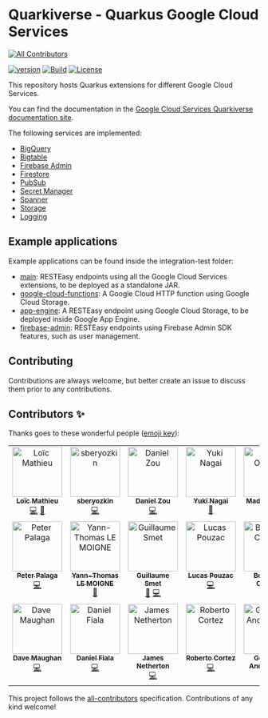# Quarkiverse - Quarkus Google Cloud Services
<!-- ALL-CONTRIBUTORS-BADGE:START - Do not remove or modify this section -->
[![All Contributors](https://img.shields.io/badge/all_contributors-21-orange.svg?style=flat-square)](#contributors-)
<!-- ALL-CONTRIBUTORS-BADGE:END -->
[![version](https://img.shields.io/maven-central/v/io.quarkiverse.googlecloudservices/quarkus-google-cloud-services-bom)](https://repo1.maven.org/maven2/io/quarkiverse/googlecloudservices/)
[![Build](https://github.com/quarkiverse/quarkus-google-cloud-services/workflows/Build/badge.svg)](https://github.com/quarkiverse/quarkus-google-cloud-services/actions?query=workflow%3ABuild)
[![License](https://img.shields.io/badge/License-Apache%202.0-blue.svg)](https://opensource.org/licenses/Apache-2.0)

This repository hosts Quarkus extensions for different Google Cloud Services.

You can find the documentation in the [Google Cloud Services Quarkiverse documentation site](https://quarkiverse.github.io/quarkiverse-docs/quarkus-google-cloud-services/main/).

The following services are implemented:
- [BigQuery](bigquery)
- [Bigtable](bigtable)
- [Firebase Admin](firebase-admin)
- [Firestore](firestore)
- [PubSub](pubsub)
- [Secret Manager](secret-manager)
- [Spanner](spanner)
- [Storage](storage)
- [Logging](logging)
    
## Example applications

Example applications can be found inside the integration-test folder:
- [main](integration-tests/main): RESTEasy endpoints using all the Google Cloud Services extensions, to be deployed as a standalone JAR.
- [google-cloud-functions](integration-tests/google-cloud-functions): A Google Cloud HTTP function using Google Cloud Storage. 
- [app-engine](integration-tests/app-engine): A RESTEasy endpoint using Google Cloud Storage, to be deployed inside Google App Engine.
- [firebase-admin](integration-tests/firebase-admin): RESTEasy endpoints using Firebase Admin SDK features, such as user management.
    
## Contributing

Contributions are always welcome, but better create an issue to discuss them prior to any contributions.

## Contributors ✨

Thanks goes to these wonderful people ([emoji key](https://allcontributors.org/docs/en/emoji-key)):

<!-- ALL-CONTRIBUTORS-LIST:START - Do not remove or modify this section -->
<!-- prettier-ignore-start -->
<!-- markdownlint-disable -->
<table>
  <tbody>
    <tr>
      <td align="center" valign="top" width="14.28%"><a href="https://www.loicmathieu.fr"><img src="https://avatars2.githubusercontent.com/u/1819009?v=4?s=100" width="100px;" alt="Loïc Mathieu"/><br /><sub><b>Loïc Mathieu</b></sub></a><br /><a href="https://github.com/quarkiverse/quarkus-google-cloud-services/commits?author=loicmathieu" title="Code">💻</a> <a href="#maintenance-loicmathieu" title="Maintenance">🚧</a></td>
      <td align="center" valign="top" width="14.28%"><a href="https://github.com/sberyozkin"><img src="https://avatars3.githubusercontent.com/u/467639?v=4?s=100" width="100px;" alt="sberyozkin"/><br /><sub><b>sberyozkin</b></sub></a><br /><a href="https://github.com/quarkiverse/quarkus-google-cloud-services/commits?author=sberyozkin" title="Code">💻</a></td>
      <td align="center" valign="top" width="14.28%"><a href="https://github.com/dzou"><img src="https://avatars1.githubusercontent.com/u/3209274?v=4?s=100" width="100px;" alt="Daniel Zou"/><br /><sub><b>Daniel Zou</b></sub></a><br /><a href="https://github.com/quarkiverse/quarkus-google-cloud-services/commits?author=dzou" title="Code">💻</a></td>
      <td align="center" valign="top" width="14.28%"><a href="http://ynagai.info"><img src="https://avatars1.githubusercontent.com/u/1780156?v=4?s=100" width="100px;" alt="Yuki Nagai"/><br /><sub><b>Yuki Nagai</b></sub></a><br /><a href="https://github.com/quarkiverse/quarkus-google-cloud-services/commits?author=uny" title="Documentation">📖</a></td>
      <td align="center" valign="top" width="14.28%"><a href="http://madsopheim.com"><img src="https://avatars.githubusercontent.com/u/1844557?v=4?s=100" width="100px;" alt="Mads Opheim"/><br /><sub><b>Mads Opheim</b></sub></a><br /><a href="https://github.com/quarkiverse/quarkus-google-cloud-services/commits?author=madsop" title="Code">💻</a> <a href="https://github.com/quarkiverse/quarkus-google-cloud-services/commits?author=madsop" title="Documentation">📖</a></td>
      <td align="center" valign="top" width="14.28%"><a href="https://github.com/PeterUlb"><img src="https://avatars.githubusercontent.com/u/13261215?v=4?s=100" width="100px;" alt="PeterUlb"/><br /><sub><b>PeterUlb</b></sub></a><br /><a href="https://github.com/quarkiverse/quarkus-google-cloud-services/commits?author=PeterUlb" title="Code">💻</a></td>
      <td align="center" valign="top" width="14.28%"><a href="https://www.4pixel.it"><img src="https://avatars.githubusercontent.com/u/3707628?v=4?s=100" width="100px;" alt="Felipe Sabadini"/><br /><sub><b>Felipe Sabadini</b></sub></a><br /><a href="https://github.com/quarkiverse/quarkus-google-cloud-services/commits?author=felipesabadini" title="Code">💻</a></td>
    </tr>
    <tr>
      <td align="center" valign="top" width="14.28%"><a href="https://twitter.com/ppalaga"><img src="https://avatars.githubusercontent.com/u/1826249?v=4?s=100" width="100px;" alt="Peter Palaga"/><br /><sub><b>Peter Palaga</b></sub></a><br /><a href="https://github.com/quarkiverse/quarkus-google-cloud-services/commits?author=ppalaga" title="Code">💻</a></td>
      <td align="center" valign="top" width="14.28%"><a href="https://github.com/yatho"><img src="https://avatars.githubusercontent.com/u/6213245?v=4?s=100" width="100px;" alt="Yann-Thomas LE MOIGNE"/><br /><sub><b>Yann-Thomas LE MOIGNE</b></sub></a><br /><a href="https://github.com/quarkiverse/quarkus-google-cloud-services/commits?author=yatho" title="Documentation">📖</a></td>
      <td align="center" valign="top" width="14.28%"><a href="https://lesincroyableslivres.fr/"><img src="https://avatars.githubusercontent.com/u/1279749?v=4?s=100" width="100px;" alt="Guillaume Smet"/><br /><sub><b>Guillaume Smet</b></sub></a><br /><a href="https://github.com/quarkiverse/quarkus-google-cloud-services/commits?author=gsmet" title="Documentation">📖</a> <a href="https://github.com/quarkiverse/quarkus-google-cloud-services/commits?author=gsmet" title="Code">💻</a></td>
      <td align="center" valign="top" width="14.28%"><a href="https://github.com/lucaspouzac"><img src="https://avatars.githubusercontent.com/u/758899?v=4?s=100" width="100px;" alt="Lucas Pouzac"/><br /><sub><b>Lucas Pouzac</b></sub></a><br /><a href="https://github.com/quarkiverse/quarkus-google-cloud-services/commits?author=lucaspouzac" title="Code">💻</a></td>
      <td align="center" valign="top" width="14.28%"><a href="https://github.com/bernardocoferre"><img src="https://avatars.githubusercontent.com/u/4994556?v=4?s=100" width="100px;" alt="Bernardo Coferre"/><br /><sub><b>Bernardo Coferre</b></sub></a><br /><a href="https://github.com/quarkiverse/quarkus-google-cloud-services/commits?author=bernardocoferre" title="Code">💻</a></td>
      <td align="center" valign="top" width="14.28%"><a href="https://github.com/zanmagerl"><img src="https://avatars.githubusercontent.com/u/36709679?v=4?s=100" width="100px;" alt="Žan Magerl"/><br /><sub><b>Žan Magerl</b></sub></a><br /><a href="https://github.com/quarkiverse/quarkus-google-cloud-services/commits?author=zanmagerl" title="Code">💻</a></td>
      <td align="center" valign="top" width="14.28%"><a href="http://www.larsan.net"><img src="https://avatars.githubusercontent.com/u/30407653?v=4?s=100" width="100px;" alt="Lars J. Nilsson"/><br /><sub><b>Lars J. Nilsson</b></sub></a><br /><a href="https://github.com/quarkiverse/quarkus-google-cloud-services/commits?author=Fungrim" title="Code">💻</a></td>
    </tr>
    <tr>
      <td align="center" valign="top" width="14.28%"><a href="https://github.com/nahguam"><img src="https://avatars.githubusercontent.com/u/4394757?v=4?s=100" width="100px;" alt="Dave Maughan"/><br /><sub><b>Dave Maughan</b></sub></a><br /><a href="https://github.com/quarkiverse/quarkus-google-cloud-services/commits?author=nahguam" title="Code">💻</a></td>
      <td align="center" valign="top" width="14.28%"><a href="https://github.com/zZHorizonZz"><img src="https://avatars.githubusercontent.com/u/60035933?v=4?s=100" width="100px;" alt="Daniel Fiala"/><br /><sub><b>Daniel Fiala</b></sub></a><br /><a href="https://github.com/quarkiverse/quarkus-google-cloud-services/commits?author=zZHorizonZz" title="Code">💻</a></td>
      <td align="center" valign="top" width="14.28%"><a href="https://jamesnetherton.github.io/"><img src="https://avatars.githubusercontent.com/u/4721408?v=4?s=100" width="100px;" alt="James Netherton"/><br /><sub><b>James Netherton</b></sub></a><br /><a href="https://github.com/quarkiverse/quarkus-google-cloud-services/commits?author=jamesnetherton" title="Code">💻</a></td>
      <td align="center" valign="top" width="14.28%"><a href="http://www.radcortez.com"><img src="https://avatars.githubusercontent.com/u/5796305?v=4?s=100" width="100px;" alt="Roberto Cortez"/><br /><sub><b>Roberto Cortez</b></sub></a><br /><a href="https://github.com/quarkiverse/quarkus-google-cloud-services/commits?author=radcortez" title="Code">💻</a></td>
      <td align="center" valign="top" width="14.28%"><a href="https://github.com/geoand"><img src="https://avatars.githubusercontent.com/u/4374975?v=4?s=100" width="100px;" alt="Georgios Andrianakis"/><br /><sub><b>Georgios Andrianakis</b></sub></a><br /><a href="https://github.com/quarkiverse/quarkus-google-cloud-services/commits?author=geoand" title="Code">💻</a></td>
      <td align="center" valign="top" width="14.28%"><a href="https://github.com/snazy"><img src="https://avatars.githubusercontent.com/u/957468?v=4?s=100" width="100px;" alt="Robert Stupp"/><br /><sub><b>Robert Stupp</b></sub></a><br /><a href="https://github.com/quarkiverse/quarkus-google-cloud-services/commits?author=snazy" title="Code">💻</a></td>
      <td align="center" valign="top" width="14.28%"><a href="https://uk.linkedin.com/in/hchigadani"><img src="https://avatars.githubusercontent.com/u/12896715?v=4?s=100" width="100px;" alt="Hemantkumar Chigadani"/><br /><sub><b>Hemantkumar Chigadani</b></sub></a><br /><a href="https://github.com/quarkiverse/quarkus-google-cloud-services/commits?author=Hemantkumar-Chigadani" title="Code">💻</a></td>
    </tr>
  </tbody>
</table>

<!-- markdownlint-restore -->
<!-- prettier-ignore-end -->

<!-- ALL-CONTRIBUTORS-LIST:END -->

This project follows the [all-contributors](https://github.com/all-contributors/all-contributors) specification. Contributions of any kind welcome!
